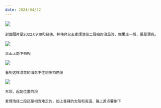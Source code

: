 ```yaml
---
date: 2024/04/22
---
```

<img src="https://cdn.jsdelivr.net/gh/lifeiny/imageField/plog/mailihaojing6_1.jpg"/>

<small>封面图片是2022.09.18和经纬、梓伟师兄去麦理浩径二段拍的浪茄湾，像果冻一般，很是漂亮</small>。

<img src="https://cdn.jsdelivr.net/gh/lifeiny/imageField/plog/mailihaojing6_3.jpg"/>

<small>高山上向下俯视</small>

<img src="https://cdn.jsdelivr.net/gh/lifeiny/imageField/plog/mailihaojing6_2.jpg"/>

<small>看到这样漂亮的海忍不住想多拍两张</small>

<img src="https://cdn.jsdelivr.net/gh/lifeiny/imageField/plog/mailihaojing6_4.jpg"/>

<small>东坝，起始位置的坝</small>

<small>麦理浩径二段还是相当难走的，加上毒辣的太阳和高温，路上差点要倒下</small>
